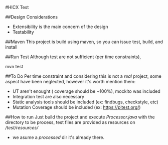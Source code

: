 #HICX Test

##Design Considerations
* Extensibility is the main concern of the design
* Testability


##Maven
This project is build using maven, so you can issue test, build, and install

##Run Test
Although test are not sufficient (per time constraints),

mvn test

##To Do
Per time constraint and considering this is not a _real_ project, some aspect have
been neglected, however it's worth mention them:

* UT aren't enought ( coverage should be ~100%), mockito was included
* Integration test are also necessary
* Static analysis tools should be included (ex: findbugs, checkstyle, etc)
* Mutation Coverage should be included (ex: https://pitest.org/)
 

##How to run 
Just build the project and execute _Processor.java_ with the directory to be process, 
test files are provided as resources on _/test/resources/_

* we asume a _processed_ dir it's already there.